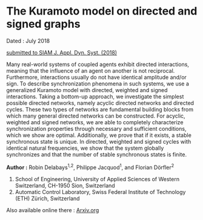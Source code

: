 # The Kuramoto model on directed and signed graphs

Dated : July 2018

[submitted to SIAM J. Appl. Dyn. Syst. (2018)](https://arxiv.org/abs/1807.11410)

Many real-world systems of coupled agents exhibit directed interactions, meaning that the influence of an agent on another is not reciprocal. Furthermore, interactions usually do not have identical amplitude and/or sign. To describe synchronization phenomena in such systems, we use a generalized Kuramoto model with directed, weighted and signed interactions. Taking a bottom-up approach, we investigate the simplest possible directed networks, namely acyclic directed networks and directed cycles. These two types of networks are fundamental building blocks from which many general directed networks can be constructed. For acyclic, weighted and signed networks, we are able to completely characterize synchronization properties through necessary and sufficient conditions, which we show are optimal. Additionally, we prove that if it exists, a stable synchronous state is unique. In directed, weighted and signed cycles with identical natural frequencies, we show that the system globally synchronizes and that the number of stable synchronous states is finite.




**Author :** Robin Delabays<sup>1,2</sup>, Philippe Jacquod<sup>1</sup>, and Florian Dörfler<sup>2</sup>
1) School of Engineering, University of Applied Sciences of Western Switzerland, CH-1950 Sion, Switzerland
2) Automatic Control Laboratory, Swiss Federal Institute of Technology (ETH) Zürich, Switzerland


Also available online there : [Arxiv.org](https://arxiv.org/abs/1807.11410)

<!-- keywords: kuramoto directed_graph synchronization global tree cycle -->

